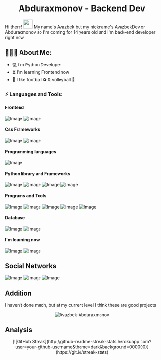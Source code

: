 <h1 align="center">Abduraxmonov - Backend Dev</h1>
Hi there! <img src="https://raw.githubusercontent.com/aemmadi/aemmadi/master/wave.gif" width="30px">
My name's Avazbek but my nickname's AvazbekDev or Abduraxmonov so I'm coming for 14 years old and i'm back-end developer right now

<h2 align="left">👨🏻‍💻 About Me:</h2>

- :computer: I'm Python Developer
- :hourglass_flowing_sand:  I'm learning Frontend now
- :muscle: I like football ⚽ & volleyball 🏐

<h3 align="left">⚡ Languages and Tools:</h3>

<h4>Frontend</h4
              
![Image](https://img.shields.io/badge/HTML5-E34F26?style=for-the-badge&logo=html5&logoColor=white)
![Image](https://img.shields.io/badge/CSS3-1572B6?style=for-the-badge&logo=css3&logoColor=white)


<h4>Css Frameworks</h4>

![Image](https://img.shields.io/badge/Bootstrap-563D7C?style=for-the-badge&logo=bootstrap&logoColor=white)
![Image](https://img.shields.io/badge/Sass-CC6699?style=for-the-badge&logo=sass&logoColor=white)

<h4>Programming languages</h4>

![Image](https://img.shields.io/badge/Python-FFD43B?style=for-the-badge&logo=python&logoColor=blue)

<h4>Python library and Frameworks</h4>

![Image](https://img.shields.io/badge/pypi-3775A9?style=for-the-badge&logo=pypi&logoColor=white)
![Image](https://img.shields.io/badge/daphne-092E20?style=for-the-badge&logo=django&logoColor=green)
![Image](https://img.shields.io/badge/Django-092E20?style=for-the-badge&logo=django&logoColor=green)
![Image](https://img.shields.io/badge/Flask-000000?style=for-the-badge&logo=flask&logoColor=white)

<h4>Programs and Tools</h4>

![Image](https://img.shields.io/badge/Linux-FCC624?style=for-the-badge&logo=linux&logoColor=black)
![Image](https://img.shields.io/badge/BASH-white?style=for-the-badge&logo=gnu-bash&logoColor=black)
![Image](https://img.shields.io/badge/Figma-F24E1E?style=for-the-badge&logo=figma&logoColor=white)
![Image](https://img.shields.io/badge/GitHub-100000?style=for-the-badge&logo=github&logoColor=white)
![Image](https://img.shields.io/badge/Git-F05032?style=for-the-badge&logo=git&logoColor=white)

<h4>Database</h4>

![Image](https://img.shields.io/badge/PostgreSQL-316192?style=for-the-badge&logo=postgresql&logoColor=white)
![Image](https://img.shields.io/badge/Sqlite-003B57?style=for-the-badge&logo=sqlite&logoColor=white)

<h4>I'm learning now</h4>

![Image](https://img.shields.io/badge/django%20rest-ff1709?style=for-the-badge&logo=django&logoColor=white)
![Image](https://img.shields.io/badge/JavaScript-323330?style=for-the-badge&logo=javascript&logoColor=F7DF1E)

<h2>Social Networks</h2>

![Image](https://img.shields.io/badge/GitHub-100000?style=for-the-badge&logo=github&logoColor=white)
![Image](https://img.shields.io/badge/LinkedIn-0077B5?style=for-the-badge&logo=linkedin&logoColor=white)
![Image](https://img.shields.io/badge/YouTube-FF0000?style=for-the-badge&logo=youtube&logoColor=white)



<h2>Addition</h2>
<p>I haven't done much, but at my current level I think these are good projects</p>

<p align="center"> <img src="https://github-readme-stats.vercel.app/api?username=Avazbek-Abduraxmonov&show_icons=true&theme=gotham" alt="Avazbek-Abduraxmonov" />

<h2>Analysis</h2>
<p align="center">[![GitHub Streak](http://github-readme-streak-stats.herokuapp.com?user=your-github-username&theme=dark&background=000000)](https://git.io/streak-stats)</p>

